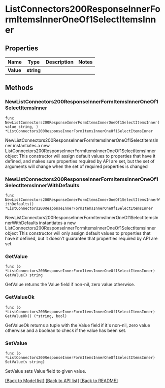 # ListConnectors200ResponseInnerFormItemsInnerOneOf1SelectItemsInner

## Properties

Name | Type | Description | Notes
------------ | ------------- | ------------- | -------------
**Value** | **string** |  | 

## Methods

### NewListConnectors200ResponseInnerFormItemsInnerOneOf1SelectItemsInner

`func NewListConnectors200ResponseInnerFormItemsInnerOneOf1SelectItemsInner(value string, ) *ListConnectors200ResponseInnerFormItemsInnerOneOf1SelectItemsInner`

NewListConnectors200ResponseInnerFormItemsInnerOneOf1SelectItemsInner instantiates a new ListConnectors200ResponseInnerFormItemsInnerOneOf1SelectItemsInner object
This constructor will assign default values to properties that have it defined,
and makes sure properties required by API are set, but the set of arguments
will change when the set of required properties is changed

### NewListConnectors200ResponseInnerFormItemsInnerOneOf1SelectItemsInnerWithDefaults

`func NewListConnectors200ResponseInnerFormItemsInnerOneOf1SelectItemsInnerWithDefaults() *ListConnectors200ResponseInnerFormItemsInnerOneOf1SelectItemsInner`

NewListConnectors200ResponseInnerFormItemsInnerOneOf1SelectItemsInnerWithDefaults instantiates a new ListConnectors200ResponseInnerFormItemsInnerOneOf1SelectItemsInner object
This constructor will only assign default values to properties that have it defined,
but it doesn't guarantee that properties required by API are set

### GetValue

`func (o *ListConnectors200ResponseInnerFormItemsInnerOneOf1SelectItemsInner) GetValue() string`

GetValue returns the Value field if non-nil, zero value otherwise.

### GetValueOk

`func (o *ListConnectors200ResponseInnerFormItemsInnerOneOf1SelectItemsInner) GetValueOk() (*string, bool)`

GetValueOk returns a tuple with the Value field if it's non-nil, zero value otherwise
and a boolean to check if the value has been set.

### SetValue

`func (o *ListConnectors200ResponseInnerFormItemsInnerOneOf1SelectItemsInner) SetValue(v string)`

SetValue sets Value field to given value.



[[Back to Model list]](../README.md#documentation-for-models) [[Back to API list]](../README.md#documentation-for-api-endpoints) [[Back to README]](../README.md)



